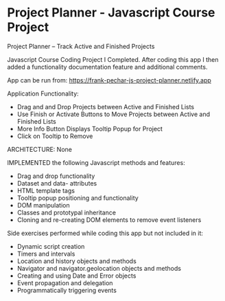 # Project Planner - Javascript Course Project

Project Planner – Track Active and Finished Projects

Javascript Course Coding Project I Completed. After coding this app I then added a functionality documentation feature and additional comments.

App can be run from: https://frank-pechar-js-project-planner.netlify.app

Application Functionality:

- Drag and and Drop Projects between Active and Finished Lists
- Use Finish or Activate Buttons to Move Projects between Active and Finished Lists
- More Info Button Displays Tooltip Popup for Project
- Click on Tooltip to Remove

ARCHITECTURE: None

IMPLEMENTED the following Javascript methods and features:

- Drag and drop functionality
- Dataset and data- attributes
- HTML template tags
- Tooltip popup positioning and functionality
- DOM manipulation
- Classes and prototypal inheritance
- Cloning and re-creating DOM elements to remove event listeners

Side exercises performed while coding this app but not included in it:

- Dynamic script creation
- Timers and intervals
- Location and history objects and methods
- Navigator and navigator.geolocation objects and methods
- Creating and using Date and Error objects
- Event propagation and delegation
- Programmatically triggering events
